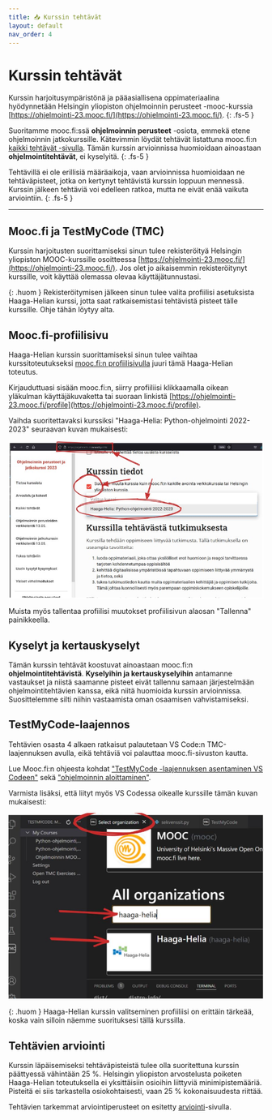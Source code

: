 ```yaml
---
title: 📥 Kurssin tehtävät
layout: default
nav_order: 4
---
```


# Kurssin tehtävät

Kurssin harjoitusympäristönä ja pääasiallisena oppimateriaalina hyödynnetään Helsingin yliopiston ohjelmoinnin perusteet -mooc-kurssia [https://ohjelmointi-23.mooc.fi/](https://ohjelmointi-23.mooc.fi/).
{: .fs-5 }

Suoritamme mooc.fi:ssä **ohjelmoinnin perusteet** -osiota, emmekä etene ohjelmoinnin jatkokurssille. Kätevimmin löydät tehtävät listattuna mooc.fi:n [kaikki tehtävät -sivulla](https://ohjelmointi-23.mooc.fi/kaikki-tehtavat). Tämän kurssin arvioinnissa huomioidaan ainoastaan **ohjelmointitehtävät**, ei kyselyitä.
{: .fs-5 }

Tehtävillä ei ole erillisiä määräaikoja, vaan arvioinnissa huomioidaan ne tehtäväpisteet, jotka on kertynyt tehtävistä kurssin loppuun mennessä. Kurssin jälkeen tehtäviä voi edelleen ratkoa, mutta ne eivät enää vaikuta arviointiin.
{: .fs-5 }

---

## Mooc.fi ja TestMyCode (TMC)

Kurssin harjoitusten suorittamiseksi sinun tulee rekisteröityä Helsingin yliopiston MOOC-kurssille osoitteessa [https://ohjelmointi-23.mooc.fi/](https://ohjelmointi-23.mooc.fi/). Jos olet jo aikaisemmin rekisteröitynyt kurssille, voit käyttää olemassa olevaa käyttäjätunnustasi.

{: .huom }
Rekisteröitymisen jälkeen sinun tulee valita profiilisi asetuksista Haaga-Helian kurssi, jotta saat ratkaisemistasi tehtävistä pisteet tälle kurssille. Ohje tähän löytyy alta.


## Mooc.fi-profiilisivu

Haaga-Helian kurssin suorittamiseksi sinun tulee vaihtaa kurssitoteutukseksi [mooc.fi:n profiilisivulla](https://ohjelmointi-23.mooc.fi/profile) juuri tämä Haaga-Helian toteutus.

Kirjauduttuasi sisään mooc.fi:n, siirry profiiliisi klikkaamalla oikean yläkulman käyttäjäkuvaketta tai suoraan linkistä [https://ohjelmointi-23.mooc.fi/profile](https://ohjelmointi-23.mooc.fi/profile).

Vaihda suoritettavaksi kurssiksi "Haaga-Helia: Python-ohjelmointi 2022-2023" seuraavan kuvan mukaisesti:

![Valitse Haaga-Helian kurssitoteutus](/img/kurssin-valinta.jpg)

Muista myös tallentaa profiilisi muutokset profiilisivun alaosan "Tallenna" painikkeella.


## Kyselyt ja kertauskyselyt

Tämän kurssin tehtävät koostuvat ainoastaan mooc.fi:n **ohjelmointitehtävistä**. **Kyselyihin ja kertauskyselyihin** antamanne vastaukset ja niistä saamanne pisteet eivät tallennu samaan järjestelmään ohjelmointitehtävien kanssa, eikä niitä huomioida kurssin arvioinnissa. Suosittelemme silti niihin vastaamista oman osaamisen vahvistamiseksi.


## TestMyCode-laajennos

Tehtävien osasta 4 alkaen ratkaisut palautetaan VS Code:n TMC-laajennuksen avulla, eikä tehtäviä voi palauttaa mooc.fi-sivuston kautta.

Lue Mooc.fi:n ohjeesta kohdat ["TestMyCode -laajennuksen asentaminen VS Codeen"](https://www.mooc.fi/fi/installation/vscode/#TestMyCode-asentaminen) sekä ["ohjelmoinnin aloittaminen"](https://www.mooc.fi/fi/installation/vscode/#ohjelmoinnin-aloittaminen).

Varmista lisäksi, että liityt myös VS Codessa oikealle kurssille tämän kuvan mukaisesti:

![Valitse Haaga-Helian kurssitoteutus](/img/kurssin-valinta-tmc.png)

{: .huom }
Haaga-Helian kurssin valitseminen profiiliisi on erittäin tärkeää, koska vain silloin näemme suorituksesi tällä kurssilla.


## Tehtävien arviointi

Kurssin läpäisemiseksi tehtäväpisteistä tulee olla suoritettuna kurssin päättyessä vähintään 25 %. Helsingin yliopiston arvostelusta poiketen Haaga-Helian toteutuksella ei yksittäisiin osioihin liittyviä minimipistemääriä. Pisteitä ei siis tarkastella osiokohtaisesti, vaan 25 % kokonaisuudesta riittää.

Tehtävien tarkemmat arviointiperusteet on esitetty [arviointi](/arviointi/#viikkotehtävien-arviointi)-sivulla.
